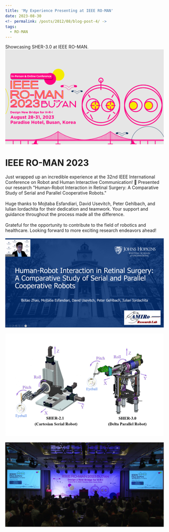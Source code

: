 ```yaml
---
title: 'My Experience Presenting at IEEE RO-MAN'
date: 2023-08-30
<!- permalink: /posts/2012/08/blog-post-4/ ->
tags:
  - RO-MAN
---
```

Showcasing SHER-3.0 at IEEE RO-MAN.
<br/><img src='/images/2025/mmexport1693389002536.png'>

IEEE RO-MAN 2023
======

Just wrapped up an incredible experience at the 32nd IEEE International Conference on Robot and Human Interactive Communication! 🤖 Presented our research "Human-Robot Interaction in Retinal Surgery: A Comparative Study of Serial and Parallel Cooperative Robots."
<br>
<br>
Huge thanks to Mojtaba Esfandiari, David Usevitch, Peter Gehlbach, and Iulian Iordachita for their dedication and teamwork. Your support and guidance throughout the process made all the difference.
<br>
<br>
Grateful for the opportunity to contribute to the field of robotics and healthcare. Looking forward to more exciting research endeavors ahead!
<br>
<br>
<img src='/images/2025/mmexport1693388996763.png'>
<br>
<br>
<img src='/images/2025/mmexport1693389043437.png'>
<br>
<br>
<img src='/images/2025/mmexport1693389032200.png'>
<br>
<br>